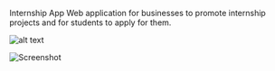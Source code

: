 Internship App
Web application for businesses to promote internship projects and for students to apply for them.

![alt text](https://github.dev/nloc1929/internship-app/blob/main/public/images/8427070.png?raw=true)

![Screenshot](8427070.png)
